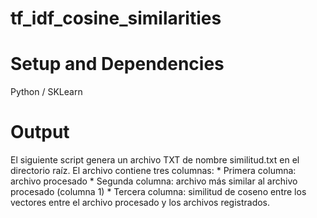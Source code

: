 # tf_idf_cosine_similarities
  
# Setup and Dependencies
  Python / SKLearn
# Output
  El siguiente script genera un archivo TXT de nombre similitud.txt en el directorio raíz. 
  El archivo contiene tres columnas: 
    * Primera columna: archivo procesado
    * Segunda columna: archivo más similar al archivo procesado (columna 1)
    * Tercera columna: similitud de coseno entre los vectores entre el archivo procesado y los archivos registrados.
